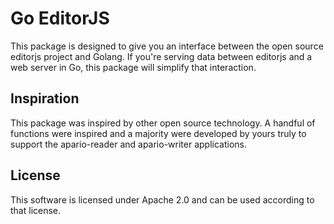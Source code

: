 # Go EditorJS

This package is designed to give you an 
interface between the open source editorjs
project and Golang. If you're serving data
between editorjs and a web server in Go,
this package will simplify that interaction.

## Inspiration

This package was inspired by other open
source technology. A handful of functions
were inspired and a majority were developed
by yours truly to support the apario-reader
and apario-writer applications. 

## License

This software is licensed under Apache 2.0
and can be used according to that license.